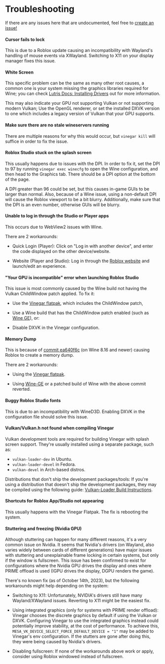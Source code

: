 # Troubleshooting

If there are any issues here that are undocumented, feel free to [create an issue!](https://github.com/vinegarhq/vinegarhq.github.io/issues/new/choose)

#### Cursor fails to lock

This is due to a Roblox update causing an incompatibility with Wayland's handling of mouse events via XWayland. Switching to X11 on your display manager fixes this issue.

#### White Screen

This specific problem can be the same as many other root causes, a common one is your system missing the graphics libraries required for Wine; you can check [Lutris Docs: Installing Drivers](https://github.com/lutris/docs/blob/master/InstallingDrivers.md) out for more information.

This may also indicate your GPU not supporting Vulkan or not supporting modern Vulkan; Use the OpenGL renderer, or set the installed DXVK version to one which includes a legacy version of Vulkan that your GPU supports.

#### Make sure there are no stale wineservers running

There are multiple reasons for why this would occur, but `vinegar kill` will suffice in order to fix the issue.

#### Roblox Studio stuck on the splash screen

This usually happens due to issues with the DPI. In order to fix it, set the DPI to 97 by running `vinegar exec winecfg` to open the Wine configuration, and then head to the Graphics tab. There should be a DPI option at the bottom of the page.

A DPI greater than 96 could be set, but this causes in-game GUIs to be larger than normal. Also, because of a Wine issue, using a non-default DPI will cause the Roblox viewport to be a bit blurry. Additionally, make sure that the DPI is an even number, otherwise GUIs will be blurry.

#### Unable to log in through the Studio or Player apps

This occurs due to WebView2 issues with Wine.

There are 2 workarounds:

- Quick Login (Player): Click on "Log in with another device", and enter the code displayed on the other device/website.
  
- Website (Player and Studio): Log in through the [Roblox website](https://roblox.com) and launch/edit an experience.

#### "Your GPU is incompatible" error when launching Roblox Studio

This issue is most commonly caused by the Wine build not having the Vulkan ChildWindow patch applied. To fix it:

- Use the [Vinegar flatpak](https://vinegarhq.github.io/Installation/guides/flatpak.html), which includes the ChildWindow patch,
  
- Use a Wine build that has the ChildWindow patch enabled (such as [Wine GE](https://github.com/GloriousEggroll/wine-ge-custom)), or:
  
- Disable DXVK in the Vinegar configuration.

#### Memory Dump

This is because of [commit ea640f6c](https://gitlab.winehq.org/wine/wine/-/commit/ea640f6cece7660ffc853b7d574fbe52af34901a) (on Wine 8.16 and newer) causing Roblox to create a memory dump.

There are 2 workarounds:

- Using the [Vinegar flatpak](https://vinegarhq.github.io/Installation/guides/flatpak.html).

- Using [Wine-GE](https://github.com/GloriousEggroll/wine-ge-custom/releases) or a patched build of Wine with the above commit reverted.

#### Buggy Roblox Studio fonts

This is due to an incompatibility with WineD3D. Enabling DXVK in the configuration file should solve this issue.

#### Vulkan/Vulkan.h not found when compiling Vinegar

Vulkan development tools are required for building Vinegar with splash screen support. They're usually installed using a separate package, such as: 
- `vulkan-loader-dev` in Ubuntu.
- `vulkan-loader-devel` in Fedora.
- `vulkan-devel` in Arch-based distros.

  
Distributions that don't ship the development packages/tools:
If you're using a distribution that doesn't ship the development packages, they may be compiled using the following guide: [Vulkan-Loader Build Instructions](https://github.com/KhronosGroup/Vulkan-Loader/blob/main/BUILD.md#building-on-linux).

#### Shortcuts for Roblox App/Studio not appearing

This usually happens with the Vinegar Flatpak. The fix is rebooting the system.

#### Stuttering and freezing (Nvidia GPU)

Although stuttering can happen for many different reasons, it's a very common issue on Nvidia. It seems that Nvidia's drivers (on Wayland, also varies widely between cards of different generations) have major issues with stuttering and unexplainable frame locking in certain systems, but only if the window is fullscreen. This issue has been confirmed to exist for configurations where the Nvidia GPU drives the display and ones where PRIME offload is used (IGPU drives the display, DGPU renders the game).

There's no known fix (as of October 14th, 2023), but the following workarounds might help depending on the system:

- Switching to X11:
Unfortunately, NVIDIA's drivers still have many Wayland/XWayland issues. Reverting to X11 might be the easiest fix.

- Using integrated graphics (only for systems with PRIME render offload):
Vinegar chooses the discrete graphics by default if using the Vulkan or DXVK. Configuring Vinegar to use the integrated graphics instead could potentially improve stability, at the cost of performance. To achieve this, `MESA_VK_DEVICE_SELECT_FORCE_DEFAULT_DEVICE = "1"` may be added to Vinegar's env configuration.
If the stutters are gone after doing this, they were being caused by Nvidia's drivers.

- Disabling fullscreen:
If none of the workarounds above work or apply, consider using Roblox windowed instead of fullscreen.
